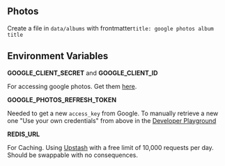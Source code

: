 
## Photos
Create a file in `data/albums` with frontmatter`title: google photos album title`


## Environment Variables
**GOOGLE_CLIENT_SECRET** and **GOOGLE_CLIENT_ID**

For accessing google photos. Get them [here](https://console.cloud.google.com/apis/credentials/oauthclient).

**GOOGLE_PHOTOS_REFRESH_TOKEN**

Needed to get a new `access_key` from Google.
To manually retrieve a new one "Use your own credentials" from above in the [Developer Playground](https://developers.google.com/oauthplayground/)


**REDIS_URL**

For Caching.
Using [Upstash](https://console.upstash.com) with a free limit of 10,000 requests per day.
Should be swappable with no consequences.
